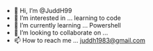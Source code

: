- 👋 Hi, I’m @JuddH99
- 👀 I’m interested in ... learning to code
- 🌱 I’m currently learning ... Powershell
- 💞️ I’m looking to collaborate on ...
- 📫 How to reach me ... juddh1983@gmail.com

<!---
JuddH99/JuddH99 is a ✨ special ✨ repository because its `README.md` (this file) appears on your GitHub profile.
You can click the Preview link to take a look at your changes.
--->
